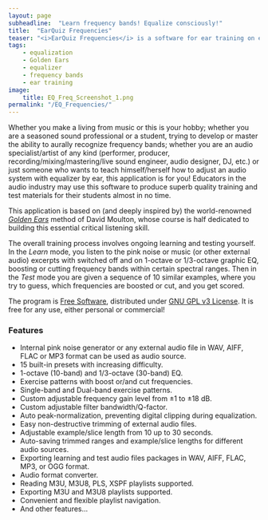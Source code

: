 ```yaml
---
layout: page
subheadline:  "Learn frequency bands! Equalize consciously!"
title:  "EarQuiz Frequencies"
teaser: "<i>EarQuiz Frequencies</i> is a software for ear training on equalization. Its goal is to help musicians and other audio professionals or students learn how to hear frequency bands."
tags:
    - equalization
    - Golden Ears
    - equalizer
    - frequency bands
    - ear training
image:
    title: EQ_Freq_Screenshot_1.png
permalink: "/EQ_Frequencies/"
---
```

Whether you make a living from music or this is your hobby; whether you are a seasoned sound professional or a student, 
trying to develop or master the ability to aurally recognize frequency bands; 
whether you are an audio specialist/artist of any kind (performer, producer, recording/mixing/mastering/live sound engineer, audio designer, DJ, etc.) or
just someone who wants to teach himself/herself how to adjust an audio system with equalizer by ear, this application
is for you! Educators in the audio industry may use this software to produce superb quality training and test materials for their students almost in no time.

This application is based on (and deeply inspired by) the world-renowned *[Golden Ears](https://goldenearsaudio.com/)* method of David Moulton, 
whose course is half dedicated to building this essential critical listening skill.

The overall training process involves ongoing learning and testing yourself. In the *Learn* mode, you listen to the pink noise
or music (or other external audio) excerpts with switched off and on 1-octave or 1/3-octave graphic EQ, boosting or cutting frequency bands within
certain spectral ranges. Then in the *Test* mode you are given a sequence of 10 similar examples, where you try to guess,
which frequencies are boosted or cut, and you get scored.

The program is [Free Software](https://www.gnu.org/philosophy/free-sw.html), distributed under [GNU GPL v3 License](https://www.gnu.org/licenses/gpl-3.0.html). 
It is free for any use, either personal or commercial!

### Features

- Internal pink noise generator or any external audio file in WAV, AIFF, FLAC or MP3 format can be used as audio source.
- 15 built-in presets with increasing difficulty.
- 1-octave (10-band) and 1/3-octave (30-band) EQ.
- Exercise patterns with boost or/and cut frequencies.
- Single-band and Dual-band exercise patterns.
- Custom adjustable frequency gain level from ±1 to ±18 dB.
- Custom adjustable filter bandwidth/Q-factor.
- Auto peak-normalization, preventing digital clipping during equalization.
- Easy non-destructive trimming of external audio files.
- Adjustable example/slice length from 10 up to 30 seconds.
- Auto-saving trimmed ranges and example/slice lengths for different audio sources.
- Exporting learning and test audio files packages in WAV, AIFF, FLAC, MP3, or OGG format. 
- Audio format converter.
- Reading M3U, M3U8, PLS, XSPF playlists supported.
- Exporting M3U and M3U8 playlists supported.
- Convenient and flexible playlist navigation.
- And other features...